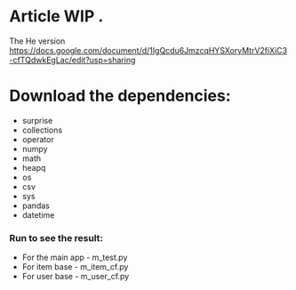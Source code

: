 # Article WIP   .
The He version
https://docs.google.com/document/d/1IgQcdu6JmzcqHYSXoryMtrV2fiXiC3-cfTQdwkEgLac/edit?usp=sharing


# Download the dependencies:
* surprise
* collections
* operator
* numpy
* math
* heapq
* os
* csv
* sys
* pandas
* datetime

### Run to see the result:
* For the main app - m_test.py 
* For item base - m_item_cf.py 
* For user base - m_user_cf.py 
